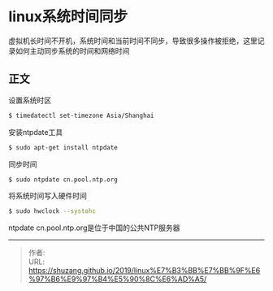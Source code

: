 # linux系统时间同步


虚拟机长时间不开机，系统时间和当前时间不同步，导致很多操作被拒绝，这里记录如何主动同步系统的时间和网络时间

## 正文

设置系统时区

```bash
$ timedatectl set-timezone Asia/Shanghai
```

安装ntpdate工具

```bash
$ sudo apt-get install ntpdate
```

同步时间

```bash
$ sudo ntpdate cn.pool.ntp.org
```

将系统时间写入硬件时间

```bash
$ sudo hwclock --systohc
```

ntpdate cn.pool.ntp.org是位于中国的公共NTP服务器

---

> 作者:   
> URL: https://shuzang.github.io/2019/linux%E7%B3%BB%E7%BB%9F%E6%97%B6%E9%97%B4%E5%90%8C%E6%AD%A5/  

